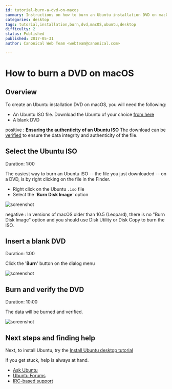 ```yaml
---
id: tutorial-burn-a-dvd-on-macos
summary: Instructions on how to burn an Ubuntu installation DVD on macOS.
categories: desktop
tags: tutorial,installation,burn,dvd,macOS,ubuntu,desktop
difficulty: 2
status: Published
published: 2017-05-31
author: Canonical Web Team <webteam@canonical.com>

---
```


# How to burn a DVD on macOS

## Overview

To create an Ubuntu installation DVD on macOS, you will need the following:

* An Ubuntu ISO file. Download the Ubuntu of your choice [from here](https://www.ubuntu.com/download)
* A blank DVD

positive
: **Ensuring the authenticity of an Ubuntu ISO**
The download can be [verified](/tutorial/tutorial-how-to-verify-ubuntu) to ensure the data integrity and authenticity of the file.

## Select the Ubuntu ISO
Duration: 1:00

The easiest way to burn an Ubuntu ISO -- the file you just downloaded -- on a DVD, is by right clicking on the file in the Finder.

* Right click on the Ubuntu `.iso` file
* Select the '**Burn Disk Image**' option

![screenshot](https://assets.ubuntu.com/v1/9bde8b42-burn-dvd-osx-step-2.jpg?w=444)

negative
: In versions of macOS older than 10.5 (Leopard), there is no "Burn Disk Image" option and you should use Disk Utility or Disk Copy to burn the ISO.

## Insert a blank DVD
Duration: 1:00

Click the '**Burn**' button on the dialog menu

![screenshot](https://assets.ubuntu.com/v1/364d2cef-burn-dvd-osx-step-3.jpg?w=444)

## Burn and verify the DVD
Duration: 10:00

The data will be burned and verified.

![screenshot](https://assets.ubuntu.com/v1/5025bfef-burn-dvd-osx-step-4.jpg?w=444)

## Next steps and finding help

Next, to install Ubuntu, try the [Install Ubuntu desktop tutorial](/tutorial/tutorial-install-ubuntu-desktop)

If you get stuck, help is always at hand.

* [Ask Ubuntu](https://askubuntu.com/)
* [Ubuntu Forums](https://ubuntuforums.org/)
* [IRC-based support](https://wiki.ubuntu.com/IRC/ChannelList)
